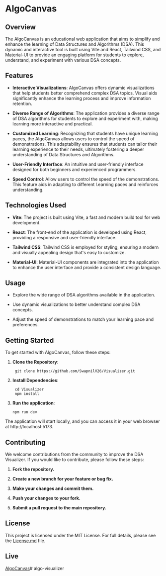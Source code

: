 # AlgoCanvas

## Overview

The AlgoCanvas is an educational web application that aims to simplify and enhance the learning of Data Structures and Algorithms (DSA). This dynamic and interactive tool is built using Vite and React, Tailwind CSS, and Material-UI to provide an engaging platform for students to explore, understand, and experiment with various DSA concepts.

## Features

- **Interactive Visualizations**: AlgoCanvas offers dynamic visualizations that help students better comprehend complex DSA topics. Visual aids significantly enhance the learning process and improve information retention.

- **Diverse Range of Algorithms**: The application provides a diverse range of DSA algorithms for students to explore and experiment with, making learning more interactive and practical.

- **Customized Learning**: Recognizing that students have unique learning paces, the AlgoCanvas allows users to control the speed of demonstrations. This adaptability ensures that students can tailor their learning experience to their needs, ultimately fostering a deeper understanding of Data Structures and Algorithms.

- **User-Friendly Interface**: An intuitive and user-friendly interface designed for both beginners and experienced programmers.

- **Speed Control**: Allow users to control the speed of the demonstrations. This feature aids in adapting to different l.earning paces and reinforces understanding.

## Technologies Used

- **Vite**: The project is built using Vite, a fast and modern build tool for web development.

- **React**: The front-end of the application is developed using React, providing a responsive and user-friendly interface.

- **Tailwind CSS**: Tailwind CSS is employed for styling, ensuring a modern and visually appealing design that's easy to customize.

- **Material-UI**: Material-UI components are integrated into the application to enhance the user interface and provide a consistent design language.

## Usage
- Explore the wide range of DSA algorithms available in the application.

- Use dynamic visualizations to better understand complex DSA concepts.

- Adjust the speed of demonstrations to match your learning pace and preferences.

## Getting Started

To get started with AlgoCanvas, follow these steps:

1. **Clone the Repository**:
   ```shell
    git clone https://github.com/SwapnilV26/Visualizer.git

2. **Install Dependencies**:
   ```shell
    cd Visualizer
    npm install

3. **Run the application**:
    ```shell
    npm run dev

The application will start locally, and you can access it in your web browser at http://localhost:5173.

## Contributing

We welcome contributions from the community to improve the DSA Visualizer. If you would like to contribute, please follow these steps:

1. **Fork the repository.**
   
2. **Create a new branch for your feature or bug fix.**
   
3. **Make your changes and commit them.**

4. **Push your changes to your fork.**

5. **Submit a pull request to the main repository.**
   

## License

This project is licensed under the MIT License. For full details, please see the [License.md](https://github.com/SwapnilV26/Visualizer/blob/main/License.md) file.

## Live
[AlgoCanvas](https://Visualizer.vercel.app/)# algo-visualizer
